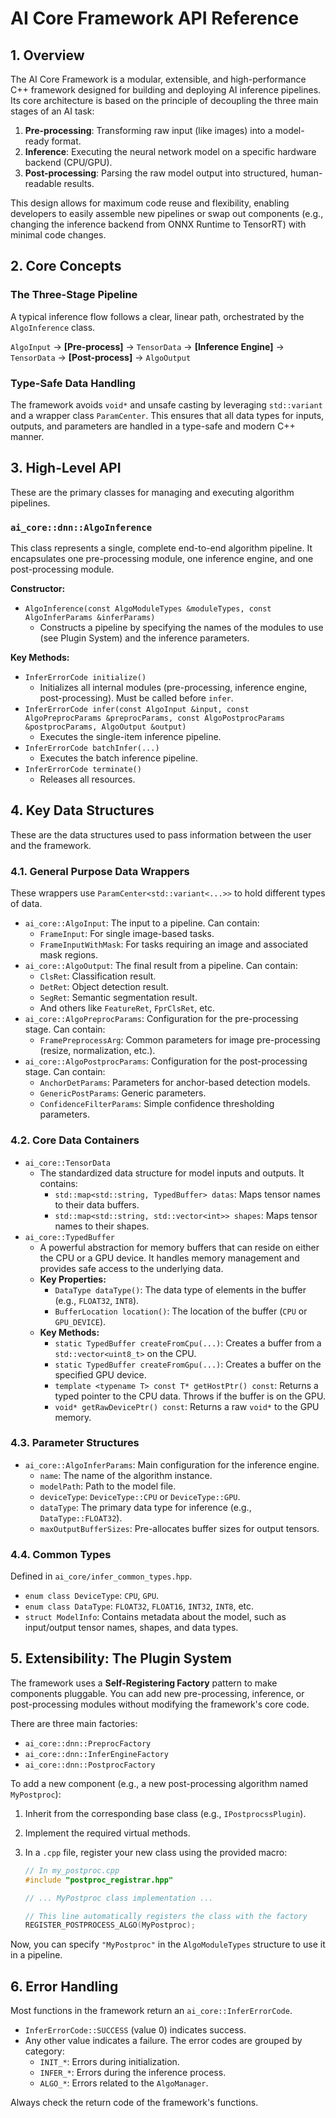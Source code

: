 # AI Core Framework API Reference

## 1. Overview

The AI Core Framework is a modular, extensible, and high-performance C++ framework designed for building and deploying AI inference pipelines. Its core architecture is based on the principle of decoupling the three main stages of an AI task:

1.  **Pre-processing**: Transforming raw input (like images) into a model-ready format.
2.  **Inference**: Executing the neural network model on a specific hardware backend (CPU/GPU).
3.  **Post-processing**: Parsing the raw model output into structured, human-readable results.

This design allows for maximum code reuse and flexibility, enabling developers to easily assemble new pipelines or swap out components (e.g., changing the inference backend from ONNX Runtime to TensorRT) with minimal code changes.

## 2. Core Concepts

### The Three-Stage Pipeline

A typical inference flow follows a clear, linear path, orchestrated by the `AlgoInference` class.

`AlgoInput` -> **[Pre-process]** -> `TensorData` -> **[Inference Engine]** -> `TensorData` -> **[Post-process]** -> `AlgoOutput`

### Type-Safe Data Handling

The framework avoids `void*` and unsafe casting by leveraging `std::variant` and a wrapper class `ParamCenter`. This ensures that all data types for inputs, outputs, and parameters are handled in a type-safe and modern C++ manner.

## 3. High-Level API

These are the primary classes for managing and executing algorithm pipelines.

### `ai_core::dnn::AlgoInference`

This class represents a single, complete end-to-end algorithm pipeline. It encapsulates one pre-processing module, one inference engine, and one post-processing module.

**Constructor:**

*   `AlgoInference(const AlgoModuleTypes &moduleTypes, const AlgoInferParams &inferParams)`
    *   Constructs a pipeline by specifying the names of the modules to use (see Plugin System) and the inference parameters.

**Key Methods:**

*   `InferErrorCode initialize()`
    *   Initializes all internal modules (pre-processing, inference engine, post-processing). Must be called before `infer`.
*   `InferErrorCode infer(const AlgoInput &input, const AlgoPreprocParams &preprocParams, const AlgoPostprocParams &postprocParams, AlgoOutput &output)`
    *   Executes the single-item inference pipeline.
*   `InferErrorCode batchInfer(...)`
    *   Executes the batch inference pipeline.
*   `InferErrorCode terminate()`
    *   Releases all resources.

## 4. Key Data Structures

These are the data structures used to pass information between the user and the framework.

### 4.1. General Purpose Data Wrappers

These wrappers use `ParamCenter<std::variant<...>>` to hold different types of data.

*   `ai_core::AlgoInput`: The input to a pipeline. Can contain:
    *   `FrameInput`: For single image-based tasks.
    *   `FrameInputWithMask`: For tasks requiring an image and associated mask regions.
*   `ai_core::AlgoOutput`: The final result from a pipeline. Can contain:
    *   `ClsRet`: Classification result.
    *   `DetRet`: Object detection result.
    *   `SegRet`: Semantic segmentation result.
    *   And others like `FeatureRet`, `FprClsRet`, etc.
*   `ai_core::AlgoPreprocParams`: Configuration for the pre-processing stage. Can contain:
    *   `FramePreprocessArg`: Common parameters for image pre-processing (resize, normalization, etc.).
*   `ai_core::AlgoPostprocParams`: Configuration for the post-processing stage. Can contain:
    *   `AnchorDetParams`: Parameters for anchor-based detection models.
    *   `GenericPostParams`: Generic parameters.
    *   `ConfidenceFilterParams`: Simple confidence thresholding parameters.

### 4.2. Core Data Containers

*   `ai_core::TensorData`
    *   The standardized data structure for model inputs and outputs. It contains:
        *   `std::map<std::string, TypedBuffer> datas`: Maps tensor names to their data buffers.
        *   `std::map<std::string, std::vector<int>> shapes`: Maps tensor names to their shapes.
*   `ai_core::TypedBuffer`
    *   A powerful abstraction for memory buffers that can reside on either the CPU or a GPU device. It handles memory management and provides safe access to the underlying data.
    *   **Key Properties:**
        *   `DataType dataType()`: The data type of elements in the buffer (e.g., `FLOAT32`, `INT8`).
        *   `BufferLocation location()`: The location of the buffer (`CPU` or `GPU_DEVICE`).
    *   **Key Methods:**
        *   `static TypedBuffer createFromCpu(...)`: Creates a buffer from a `std::vector<uint8_t>` on the CPU.
        *   `static TypedBuffer createFromGpu(...)`: Creates a buffer on the specified GPU device.
        *   `template <typename T> const T* getHostPtr() const`: Returns a typed pointer to the CPU data. Throws if the buffer is on the GPU.
        *   `void* getRawDevicePtr() const`: Returns a raw `void*` to the GPU memory.

### 4.3. Parameter Structures

*   `ai_core::AlgoInferParams`: Main configuration for the inference engine.
    *   `name`: The name of the algorithm instance.
    *   `modelPath`: Path to the model file.
    *   `deviceType`: `DeviceType::CPU` or `DeviceType::GPU`.
    *   `dataType`: The primary data type for inference (e.g., `DataType::FLOAT32`).
    *   `maxOutputBufferSizes`: Pre-allocates buffer sizes for output tensors.

### 4.4. Common Types

Defined in `ai_core/infer_common_types.hpp`.

*   `enum class DeviceType`: `CPU`, `GPU`.
*   `enum class DataType`: `FLOAT32`, `FLOAT16`, `INT32`, `INT8`, etc.
*   `struct ModelInfo`: Contains metadata about the model, such as input/output tensor names, shapes, and data types.

## 5. Extensibility: The Plugin System

The framework uses a **Self-Registering Factory** pattern to make components pluggable. You can add new pre-processing, inference, or post-processing modules without modifying the framework's core code.

There are three main factories:
*   `ai_core::dnn::PreprocFactory`
*   `ai_core::dnn::InferEngineFactory`
*   `ai_core::dnn::PostprocFactory`

To add a new component (e.g., a new post-processing algorithm named `MyPostproc`):

1.  Inherit from the corresponding base class (e.g., `IPostprocssPlugin`).
2.  Implement the required virtual methods.
3.  In a `.cpp` file, register your new class using the provided macro:

    ```cpp
    // In my_postproc.cpp
    #include "postproc_registrar.hpp"
    
    // ... MyPostproc class implementation ...
    
    // This line automatically registers the class with the factory
    REGISTER_POSTPROCESS_ALGO(MyPostproc); 
    ```

Now, you can specify `"MyPostproc"` in the `AlgoModuleTypes` structure to use it in a pipeline.

## 6. Error Handling

Most functions in the framework return an `ai_core::InferErrorCode`.

*   `InferErrorCode::SUCCESS` (value 0) indicates success.
*   Any other value indicates a failure. The error codes are grouped by category:
    *   `INIT_*`: Errors during initialization.
    *   `INFER_*`: Errors during the inference process.
    *   `ALGO_*`: Errors related to the `AlgoManager`.

Always check the return code of the framework's functions.
